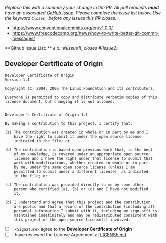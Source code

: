 _Replace this with a summary your change in the PR. All pull requests **must** have an associated
[GitHub Issue](https://github.com/kullna/editor/issues/new). Please complete the issue list below.
Use the keyword `Closes ` before any issues this PR closes._

- https://www.conventionalcommits.org/en/v1.0.0/
- https://www.freecodecamp.org/news/how-to-write-better-git-commit-messages/

**Github Issue List: ** _e.x.: #(issue1), closes #(issue2)_

## Developer Certificate of Origin

```
Developer Certificate of Origin
Version 1.1

Copyright (C) 2004, 2006 The Linux Foundation and its contributors.

Everyone is permitted to copy and distribute verbatim copies of this
license document, but changing it is not allowed.


Developer's Certificate of Origin 1.1

By making a contribution to this project, I certify that:

(a) The contribution was created in whole or in part by me and I
    have the right to submit it under the open source license
    indicated in the file; or

(b) The contribution is based upon previous work that, to the best
    of my knowledge, is covered under an appropriate open source
    license and I have the right under that license to submit that
    work with modifications, whether created in whole or in part
    by me, under the same open source license (unless I am
    permitted to submit under a different license), as indicated
    in the file; or

(c) The contribution was provided directly to me by some other
    person who certified (a), (b) or (c) and I have not modified
    it.

(d) I understand and agree that this project and the contribution
    are public and that a record of the contribution (including all
    personal information I submit with it, including my sign-off) is
    maintained indefinitely and may be redistributed consistent with
    this project or the open source license(s) involved.
```

- [ ] I `<Signature>` agree to the **Developer Certificate of Origin**
- [ ] I have reviewed the License Agreement at
      [LICENSE.md](https://github.com/kullna/editor/blob/main/LICENSE.md)
